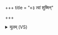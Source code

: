 +++
title = "०३ त्वां शुष्मिन्"

+++
<details><summary>मूलम् (VS)</summary>

त्वां शु॑ष्मिन्पुरुहूत वाज॒यन्त॒मुप॑ ब्रुवे शतक्रतो।  
स नो॑ रास्व सु॒वीर्य॑म् ॥
</details>